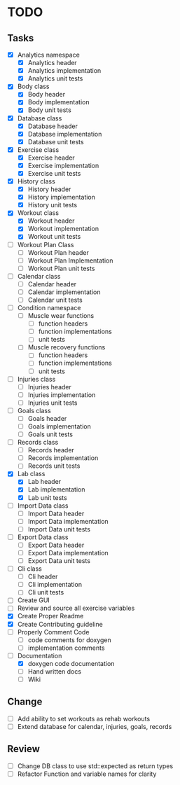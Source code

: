 # TODO

## Tasks
- [x] Analytics namespace
  - [x] Analytics header
  - [x] Analytics implementation
  - [x] Analytics unit tests
- [x] Body class
  - [x] Body header
  - [x] Body implementation
  - [x] Body unit tests
- [x] Database class
  - [x] Database header
  - [x] Database implementation
  - [x] Database unit tests
- [x] Exercise class
  - [x] Exercise header
  - [x] Exercise implementation
  - [x] Exercise unit tests
- [x] History class
  - [x] History header
  - [x] History implementation
  - [x] History unit tests
- [x] Workout class
  - [x] Workout header
  - [x] Workout implementation
  - [x] Workout unit tests
- [ ] Workout Plan Class
  - [ ] Workout Plan header
  - [ ] Workout Plan Implementation
  - [ ] Workout Plan unit tests
- [ ] Calendar class
  - [ ] Calendar header
  - [ ] Calendar implementation
  - [ ] Calendar unit tests
- [ ] Condition namespace
  - [ ] Muscle wear functions
    - [ ] function headers
    - [ ] function implementations
    - [ ] unit tests
  - [ ] Muscle recovery functions
    - [ ] function headers
    - [ ] function implementations
    - [ ] unit tests
- [ ] Injuries class
  - [ ] Injuries header
  - [ ] Injuries implementation
  - [ ] Injuries unit tests
- [ ] Goals class
  - [ ] Goals header
  - [ ] Goals implementation
  - [ ] Goals unit tests
- [ ] Records class
  - [ ] Records header
  - [ ] Records implementation
  - [ ] Records unit tests
- [x] Lab class
  - [x] Lab header
  - [x] Lab implementation
  - [x] Lab unit tests
- [ ] Import Data class
  - [ ] Import Data header
  - [ ] Import Data implementation
  - [ ] Import Data unit tests
- [ ] Export Data class
  - [ ] Export Data header
  - [ ] Export Data implementation
  - [ ] Export Data unit tests
- [ ] Cli class
  - [ ] Cli header
  - [ ] Cli implementation
  - [ ] Cli unit tests
- [ ] Create GUI 
- [ ] Review and source all exercise variables
- [x] Create Proper Readme
- [x] Create Contributing guideline
- [ ] Properly Comment Code
  - [ ] code comments for doxygen
  - [ ] implementation comments
- [ ] Documentation
  - [x] doxygen code documentation
  - [ ] Hand written docs
  - [ ] Wiki

## Change
- [ ] Add ability to set workouts as rehab workouts
- [ ] Extend database for calendar, injuries, goals, records

## Review
- [ ] Change DB class to use std::expected as return types
- [ ] Refactor Function and variable names for clarity
